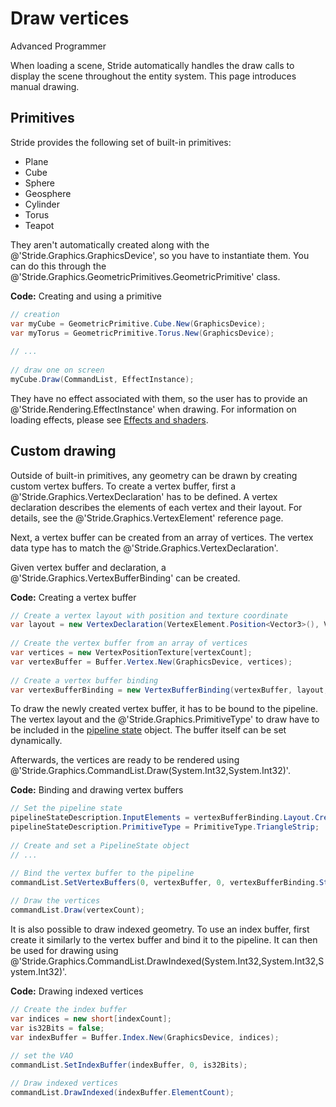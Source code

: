 # Draw vertices

<span class="badge text-bg-primary">Advanced</span>
<span class="badge text-bg-success">Programmer</span>

When loading a scene, Stride automatically handles the draw calls to display the scene throughout the entity system. This page introduces manual drawing.

## Primitives

Stride provides the following set of built-in primitives:

- Plane
- Cube
- Sphere
- Geosphere
- Cylinder
- Torus
- Teapot

They aren't automatically created along with the @'Stride.Graphics.GraphicsDevice', so you have to instantiate them. You can do this through the @'Stride.Graphics.GeometricPrimitives.GeometricPrimitive' class.

**Code:** Creating and using a primitive

```cs
// creation
var myCube = GeometricPrimitive.Cube.New(GraphicsDevice);
var myTorus = GeometricPrimitive.Torus.New(GraphicsDevice);
 
// ...
 
// draw one on screen
myCube.Draw(CommandList, EffectInstance);
```

They have no effect associated with them, so the user has to provide an @'Stride.Rendering.EffectInstance' when drawing. For information on loading effects, please see [Effects and shaders](../effects-and-shaders/index.md).

## Custom drawing

Outside of built-in primitives, any geometry can be drawn by creating custom vertex buffers. To create a vertex buffer, first a @'Stride.Graphics.VertexDeclaration' has to be defined. A vertex declaration describes the elements of each vertex and their layout.
For details, see the @'Stride.Graphics.VertexElement' reference page.

Next, a vertex buffer can be created from an array of vertices. The vertex data type has to match the @'Stride.Graphics.VertexDeclaration'.

Given vertex buffer and declaration, a @'Stride.Graphics.VertexBufferBinding' can be created. 

**Code:** Creating a vertex buffer

```cs
// Create a vertex layout with position and texture coordinate
var layout = new VertexDeclaration(VertexElement.Position<Vector3>(), VertexElement.TextureCoordinate<Vector2>()); 
 
// Create the vertex buffer from an array of vertices
var vertices = new VertexPositionTexture[vertexCount];
var vertexBuffer = Buffer.Vertex.New(GraphicsDevice, vertices);
 
// Create a vertex buffer binding
var vertexBufferBinding = new VertexBufferBinding(vertexBuffer, layout, vertexCount);
```

To draw the newly created vertex buffer, it has to be bound to the pipeline. The vertex layout and the @'Stride.Graphics.PrimitiveType' to draw have to be included in the [pipeline state](pipeline-state.md) object. The buffer itself can be set dynamically.

Afterwards, the vertices are ready to be rendered using @'Stride.Graphics.CommandList.Draw(System.Int32,System.Int32)'.

**Code:** Binding and drawing vertex buffers

```cs
// Set the pipeline state
pipelineStateDescription.InputElements = vertexBufferBinding.Layout.CreateInputElements();
pipelineStateDescription.PrimitiveType = PrimitiveType.TriangleStrip;
 
// Create and set a PipelineState object
// ...

// Bind the vertex buffer to the pipeline
commandList.SetVertexBuffers(0, vertexBuffer, 0, vertexBufferBinding.Stride);
 
// Draw the vertices
commandList.Draw(vertexCount);
```

It is also possible to draw indexed geometry. To use an index buffer, first create it similarly to the vertex buffer and bind it to the pipeline.
It can then be used for drawing using @'Stride.Graphics.CommandList.DrawIndexed(System.Int32,System.Int32,System.Int32)'.

**Code:** Drawing indexed vertices

```cs
// Create the index buffer
var indices = new short[indexCount];
var is32Bits = false;
var indexBuffer = Buffer.Index.New(GraphicsDevice, indices);
 
// set the VAO
commandList.SetIndexBuffer(indexBuffer, 0, is32Bits);

// Draw indexed vertices
commandList.DrawIndexed(indexBuffer.ElementCount);
```

